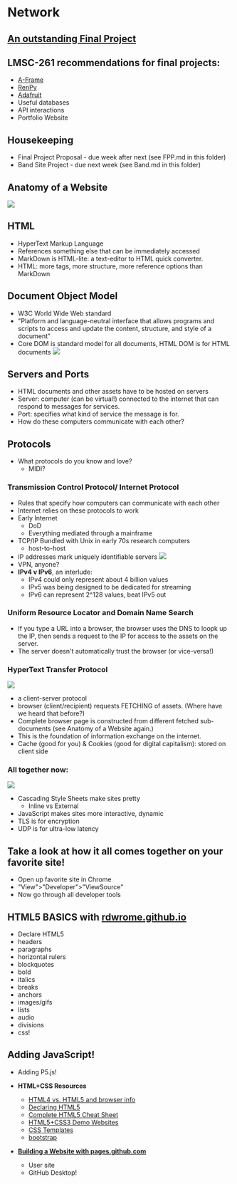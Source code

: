 # Network

## [An outstanding Final Project](https://dylanever.itch.io/ibi)

## LMSC-261 recommendations for final projects:
  - [A-Frame](https://aframe.io/)
  - [RenPy](https://www.renpy.org/)
  - [Adafruit](https://www.adafruit.com/)
  - Useful databases
  - API interactions
  - Portfolio Website

## Housekeeping
  - Final Project Proposal - due week after next (see FPP.md in this folder)
  - Band Site Project - due next week (see Band.md in this folder)

## Anatomy of a Website
![](img/anatomyofsite.png)

## HTML
- HyperText Markup Language
- References something else that can be immediately accessed
- MarkDown is HTML-lite: a text-editor to HTML quick converter.
- HTML: more tags, more structure, more reference options than MarkDown

## Document Object Model
- W3C World Wide Web standard
- "Platform and language-neutral interface that allows programs and scripts to access and update the content, structure, and style of a document"
- Core DOM is standard model for all documents, HTML DOM is for HTML documents
![](img/DOM.png)

## Servers and Ports
- HTML documents and other assets have to be hosted on servers
- Server: computer (can be virtual!) connected to the internet that can respond to messages for services.
- Port: specifies what kind of service the message is for.
- How do these computers communicate with each other?

## Protocols
- What protocols do you know and love?
  - MIDI?

### Transmission Control Protocol/ Internet Protocol
  - Rules that specify how computers can communicate with each other
  - Internet relies on these protocols to work
  - Early Internet
    - DoD
    - Everything mediated through a mainframe
  - TCP/IP Bundled with Unix in early 70s research computers
    - host-to-host
  - IP addresses mark uniquely identifiable servers
  ![](img/snail.png)
  - VPN, anyone?
  - **IPv4 v IPv6**, an interlude:
    - IPv4 could only represent about 4 billion values
    - IPv5 was being designed to be dedicated for streaming
    - IPv6 can represent 2^128 values, beat IPv5 out

### Uniform Resource Locator and Domain Name Search
  - If you type a URL into a browser, the browser uses the DNS to loopk up the IP, then sends a request to the IP for access to the assets on the server.
  - The server doesn't automatically trust the browser (or vice-versa!)

### HyperText Transfer Protocol
![](img/clientproxy.png)
  - a client-server protocol
  - browser (client/recipient) requests FETCHING of assets. (Where have we heard that before?)
  - Complete browser page is constructed from different fetched sub-documents (see Anatomy of a Website again.)
  - This is the foundation of information exchange on the internet.
  - Cache (good for you) & Cookies (good for digital capitalism): stored on client side

### All together now:
![](img/languages.png)
  - Cascading Style Sheets make sites pretty
    - Inline vs External
  - JavaScript makes sites more interactive, dynamic
  - TLS is for encryption
  - UDP is for ultra-low latency

## Take a look at how it all comes together on your favorite site!
- Open up favorite site in Chrome
- "View">"Developer">"ViewSource"
- Now go through all developer tools

## HTML5 BASICS with [rdwrome.github.io](https://rdwrome.github.io/)
  - Declare HTML5
  - headers
  - paragraphs
  - horizontal rulers
  - blockquotes
  - bold
  - italics
  - breaks
  - anchors
  - images/gifs
  - lists
  - audio
  - divisions
  - css!

## Adding JavaScript!
- Adding P5.js!

- **HTML+CSS Resources**
	- [HTML4 vs. HTML5 and browser info](https://www.wpkube.com/html5-cheat-sheet/)
	- [Declaring HTML5](https://developer.mozilla.org/en-US/docs/Web/Guide/HTML/HTML5/Introduction_to_HTML5)
	- [Complete HTML5 Cheat Sheet](https://websitesetup.org/wp-content/uploads/2019/08/HTML-CHEAT-SHEET.png)
	- [HTML5+CSS3 Demo Websites](https://html5up.net/)
	- [CSS Templates](https://www.w3schools.com/css/)
	- [bootstrap](https://getbootstrap.com/docs/4.3/getting-started/contents/#css-files)

- **[Building a Website with pages.github.com](https://pages.github.com/)**
	- User site
	- GitHub Desktop!
